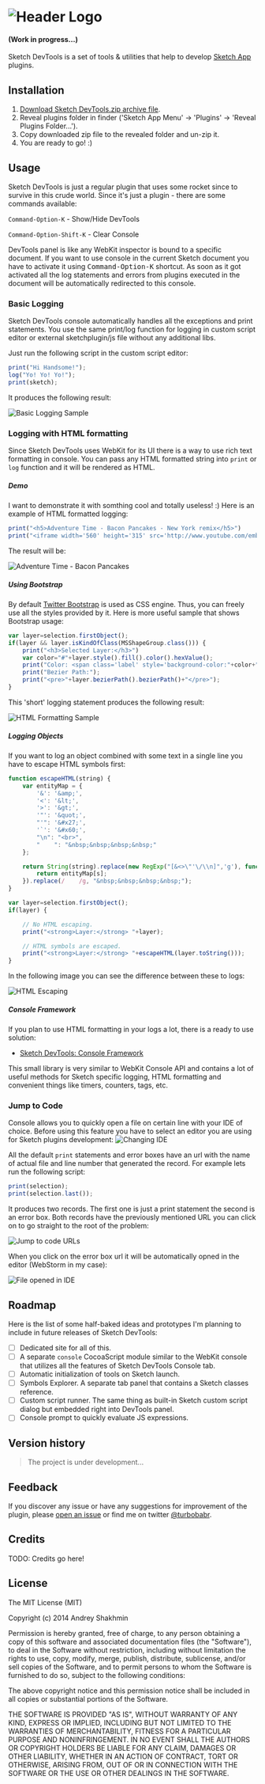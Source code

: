 ![Header Logo](https://raw.githubusercontent.com/turbobabr/sketch-devtools/master/docs/header_logo.png)
===============

#### (Work in progress...)
Sketch DevTools is a set of tools & utilities that help to develop [Sketch App](http://bohemiancoding.com/sketch/) plugins.

## Installation

1. [Download Sketch DevTools.zip archive file](https://github.com/turbobabr/sketch-devtools/blob/master/dist/Sketch%20DevTools.zip?raw=true).
2. Reveal plugins folder in finder ('Sketch App Menu' -> 'Plugins' -> 'Reveal Plugins Folder...').
3. Copy downloaded zip file to the revealed folder and un-zip it.
4. You are ready to go! :)

## Usage

Sketch DevTools is just a regular plugin that uses some rocket since to survive in this crude world. Since it's just a plugin - there are some commands available:

`Command-Option-K` - Show/Hide DevTools

`Command-Option-Shift-K` - Clear Console

DevTools panel is like any WebKit inspector is bound to a specific document. If you want to use console in the current Sketch document you have to activate it using <kbd>Command-Option-K</kbd> shortcut. As soon as it got activated all the log statements and errors from plugins executed in the document will be automatically redirected to this console.

### Basic Logging

Sketch DevTools console automatically handles all the exceptions and print statements. You use the same print/log function for logging in custom script editor or external sketchplugin/js file without any additional libs.

Just run the following script in the custom script editor:

```JavaScript
print("Hi Handsome!");
log("Yo! Yo! Yo!");
print(sketch);
```

It produces the following result:

![Basic Logging Sample](https://raw.githubusercontent.com/turbobabr/sketch-devtools/master/docs/basic_logging_result.png)


### Logging with HTML formatting

Since Sketch DevTools uses WebKit for its UI there is a way to use rich text formatting in console. You can pass any HTML formatted string into `print` or `log` function and it will be rendered as HTML.

##### Demo

I want to demonstrate it with somthing cool and totally useless! :) Here is an example of HTML formatted logging:

```JavaScript
print("<h5>Adventure Time - Bacon Pancakes - New York remix</h5>")
print("<iframe width='560' height='315' src='http://www.youtube.com/embed/cUYSGojUuAU' frameborder='0' allowfullscreen></iframe>");
```

The result will be:

![Adventure Time - Bacon Pancakes](https://raw.githubusercontent.com/turbobabr/sketch-devtools/master/docs/jake_the_dog.png)

##### Using Bootstrap

By default [Twitter Bootstrap](http://getbootstrap.com/) is used as CSS engine. Thus, you can freely use all the styles provided by it. Here is more useful sample that shows Bootstrap usage:

```JavaScript
var layer=selection.firstObject();
if(layer && layer.isKindOfClass(MSShapeGroup.class())) {
    print("<h3>Selected Layer:</h3>")
    var color="#"+layer.style().fill().color().hexValue();
    print("Color: <span class='label' style='background-color:"+color+";'>"+color+"</span>")
    print("Bezier Path:");
    print("<pre>"+layer.bezierPath().bezierPath()+"</pre>");
}
```

This 'short' logging statement produces the following result:

![HTML Formatting Sample](https://raw.githubusercontent.com/turbobabr/sketch-devtools/master/docs/html_formatting_sample.png)

##### Logging Objects

If you want to log an object combined with some text in a single line you have to escape HTML symbols first:

```JavaScript
function escapeHTML(string) {
    var entityMap = {
        '&': '&amp;',
        '<': '&lt;',
        '>': '&gt;',
        '"': '&quot;',
        "'": '&#x27;',
        '`': '&#x60;',
        "\n": "<br>",
        "    ": "&nbsp;&nbsp;&nbsp;&nbsp;"
    };

    return String(string).replace(new RegExp("[&<>\"'\/\\n]",'g'), function (s) {
        return entityMap[s];
    }).replace(/    /g, "&nbsp;&nbsp;&nbsp;&nbsp;");
}

var layer=selection.firstObject();
if(layer) {

    // No HTML escaping.
    print("<strong>Layer:</strong> "+layer);

    // HTML symbols are escaped.
    print("<strong>Layer:</strong> "+escapeHTML(layer.toString()));
}
```

In the following image you can see the difference between these to logs:

![HTML Escaping](https://raw.githubusercontent.com/turbobabr/sketch-devtools/master/docs/html_escaping.png)

##### Console Framework

If you plan to use HTML formatting in your logs a lot, there is a ready to use solution:

- [Sketch DevTools: Console Framework](https://github.com/turbobabr/sketch-devtools-console)

This small library is very similar to WebKit Console API and contains a lot of useful methods for Sketch specific logging, HTML formatting and convenient things like timers, counters, tags, etc.


### Jump to Code

Console allows you to quickly open a file on certain line with your IDE of choice. Before using this feature you have to select an editor you are using for Sketch plugins development:
![Changing IDE](https://raw.githubusercontent.com/turbobabr/sketch-devtools/master/docs/change_ide.png)

All the default `print` statements and error boxes have an url with the name of actual file and line number that generated the record. For example lets run the following script:

```JavaScript
print(selection);
print(selection.last());
```

It produces two records. The first one is just a print statement the second is an error box. Both records have the previously mentioned URL you can click on to go straight to the root of the problem:

![Jump to code URLs](https://raw.githubusercontent.com/turbobabr/sketch-devtools/master/docs/jump_to_code_figure.png)

When you click on the error box url it will be automatically opned in the editor (WebStorm in my case):

![File opened in IDE](https://raw.githubusercontent.com/turbobabr/sketch-devtools/master/docs/jump_to_code_result.png)


## Roadmap

Here is the list of some half-baked ideas and prototypes I'm planning to include in future releases of Sketch DevTools:

- [ ] Dedicated site for all of this.
- [ ] A separate `console` CocoaScript module similar to the WebKit console that utilizes all the features of Sketch DevTools Console tab.
- [ ] Automatic initialization of tools on Sketch launch.
- [ ] Symbols Explorer. A separate tab panel that contains a Sketch classes reference.
- [ ] Custom script runner. The same thing as built-in Sketch custom script dialog but embedded right into DevTools panel.
- [ ] Console prompt to quickly evaluate JS expressions.

## Version history

> The project is under development...

## Feedback

If you discover any issue or have any suggestions for improvement of the plugin, please [open an issue](https://github.com/turbobabr/sketch-devtools/issues) or find me on twitter [@turbobabr](http://twitter.com/turbobabr).

## Credits

TODO: Credits go here!

## License

The MIT License (MIT)

Copyright (c) 2014 Andrey Shakhmin

Permission is hereby granted, free of charge, to any person obtaining a copy of this software and associated documentation files (the "Software"), to deal in the Software without restriction, including without limitation the rights to use, copy, modify, merge, publish, distribute, sublicense, and/or sell copies of the Software, and to permit persons to whom the Software is furnished to do so, subject to the following conditions:

The above copyright notice and this permission notice shall be included in all copies or substantial portions of the Software.

THE SOFTWARE IS PROVIDED "AS IS", WITHOUT WARRANTY OF ANY KIND, EXPRESS OR IMPLIED, INCLUDING BUT NOT LIMITED TO THE WARRANTIES OF MERCHANTABILITY, FITNESS FOR A PARTICULAR PURPOSE AND NONINFRINGEMENT. IN NO EVENT SHALL THE AUTHORS OR COPYRIGHT HOLDERS BE LIABLE FOR ANY CLAIM, DAMAGES OR OTHER LIABILITY, WHETHER IN AN ACTION OF CONTRACT, TORT OR OTHERWISE, ARISING FROM, OUT OF OR IN CONNECTION WITH THE SOFTWARE OR THE USE OR OTHER DEALINGS IN THE SOFTWARE.